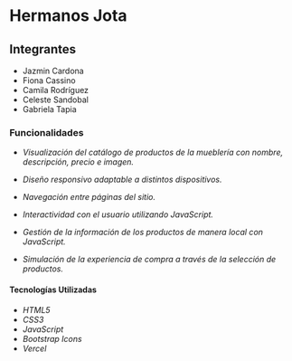 # Hermanos Jota

## Integrantes

- Jazmin Cardona
- Fiona Cassino
- Camila Rodríguez
- Celeste Sandobal
- Gabriela Tapia

### Funcionalidades

- *Visualización del catálogo de productos de la mueblería con nombre, descripción, precio e imagen.*

- *Diseño responsivo adaptable a distintos dispositivos.*

- *Navegación entre páginas del sitio.*

- *Interactividad con el usuario utilizando JavaScript.*

- *Gestión de la información de los productos de manera local con JavaScript.*

- *Simulación de la experiencia de compra a través de la selección de productos.*

#### Tecnologías Utilizadas

- *HTML5*
- *CSS3*
- *JavaScript*
- *Bootstrap Icons*
- *Vercel*
